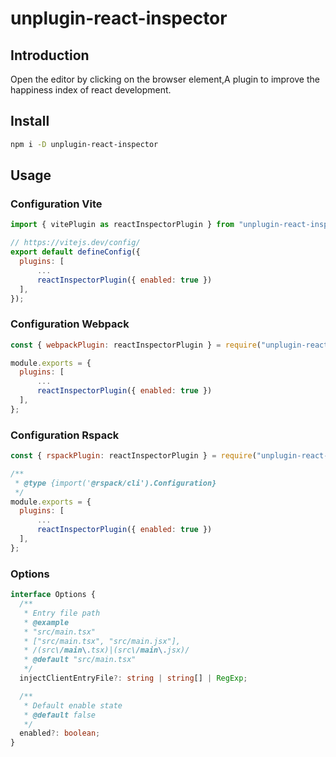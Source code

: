 # unplugin-react-inspector

## Introduction

Open the editor by clicking on the browser element,A plugin to improve the happiness index of react development.


## Install

```bash
npm i -D unplugin-react-inspector
```

## Usage

### Configuration Vite

```javascript
import { vitePlugin as reactInspectorPlugin } from "unplugin-react-inspector";

// https://vitejs.dev/config/
export default defineConfig({
  plugins: [
      ...
      reactInspectorPlugin({ enabled: true })
  ],
});

```

### Configuration Webpack

```javascript
const { webpackPlugin: reactInspectorPlugin } = require("unplugin-react-inspector");

module.exports = {
  plugins: [
      ...
      reactInspectorPlugin({ enabled: true })
  ],
};
```



### Configuration Rspack

```javascript
const { rspackPlugin: reactInspectorPlugin } = require("unplugin-react-inspector");

/**
 * @type {import('@rspack/cli').Configuration}
 */
module.exports = {
  plugins: [
      ...
      reactInspectorPlugin({ enabled: true })
  ],
};

```

### Options

```typescript
interface Options {
  /**
   * Entry file path
   * @example
   * "src/main.tsx"
   * ["src/main.tsx", "src/main.jsx"],
   * /(src\/main\.tsx)|(src\/main\.jsx)/
   * @default "src/main.tsx"
   */
  injectClientEntryFile?: string | string[] | RegExp;

  /**
   * Default enable state
   * @default false
   */
  enabled?: boolean;
}
```

